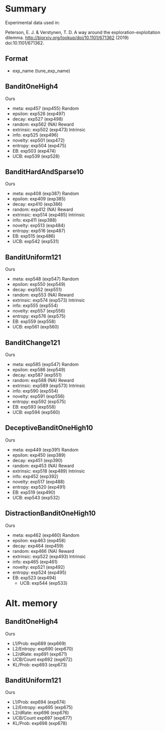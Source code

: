 # Summary

Experimental data used in:

Peterson, E. J. & Verstynen, T. D. A way around the exploration-exploitation dilemma. http://biorxiv.org/lookup/doi/10.1101/671362 (2019) doi:10.1101/671362.

## Format
 - exp_name (tune_exp_name)
  

## BanditOneHigh4
Ours
- meta: exp457 (exp455)
Random
- epsilon: exp526 (exp497)
- decay: exp527 (exp498)
- random: exp562 (NA)
Reward
- extrinsic: exp502 (exp473)
Intrinsic
- info: exp525 (exp496)
- novelty: exp501 (exp472)
- entropy:  exp504 (exp475)
- EB:  exp503 (exp474)
- UCB:  exp539 (exp528)


## BanditHardAndSparse10
Ours
- meta: exp408 (exp387)
Random
- epsilon: exp409 (exp385)
- decay: exp410 (exp386)
- random: exp412 (NA)
Reward
- extrinsic: exp514 (exp485)
Intrinsic 
- info: exp411 (exp388)
- novelty: exp513 (exp484)
- entropy:  exp516 (exp487)
- EB: exp515 (exp486)
- UCB:  exp542 (exp531)

## BanditUniform121 
Ours
- meta: exp548 (exp547)
Random
- epsilon: exp550 (exp549)
- decay: exp552 (exp551)
- random: exp553 (NA)
Reward
- extrinsic: exp574 (exp573)
Intrinsic
- info: exp555 (exp554)
- novelty: exp557 (exp556)
- entropy: exp576 (exp575)
- EB: exp559 (exp558)
- UCB: exp561 (exp560)

## BanditChange121
Ours
- meta: exp585 (exp547)
Random
- epsilon: exp586 (exp549)
- decay: exp587 (exp551)
- random: exp588 (NA)
Reward
- extrinsic: exp589 (exp573)
Intrinsic
- info: exp590 (exp554)
- novelty: exp591 (exp556)
- entropy: exp592 (exp575)
- EB: exp593 (exp558)
- UCB: exp594 (exp560)

## DeceptiveBanditOneHigh10
Ours
- meta: exp449 (exp391)
Random
- epsilon: exp450 (exp389)
- decay: exp451 (exp390)
- random: exp453 (NA)
Reward
- extrinsic: exp518 (exp489)
Intrinsic
- info: exp452 (exp392)
- novelty: exp517 (exp488)
- entropy: exp520 (exp491)
- EB: exp519 (exp490)
- UCB:  exp543 (exp532)


## DistractionBanditOneHigh10
Ours
- meta: exp462 (exp460)
Random
- epsilon: exp463 (exp458)
- decay: exp464 (exp459)
- random: exp466 (NA)
Reward
- extrinsic: exp522 (exp493)
Intrinsic
- info: exp465 (exp461)
- novelty: exp521 (exp492)
- entropy: exp524 (exp495)
- EB: exp523 (exp494)
  - UCB:  exp544 (exp533)


# Alt. memory
## BanditOneHigh4 
Ours
- L1/Prob: exp689 (exp669)
- L2/Entropy: exp690 (exp670)
- L2/dRate: exp691 (exp671)
- UCB/Count exp692 (exp672)
- KL/Prob: exp693 (exp673)

## BanditUniform121 
Ours
- L1/Prob: exp694 (exp674)
- L2/Entropy: exp695 (exp675)
- L2/dRate: exp696 (exp676)
- UCB/Count exp697 (exp677)
- KL/Prob: exp698 (exp678)